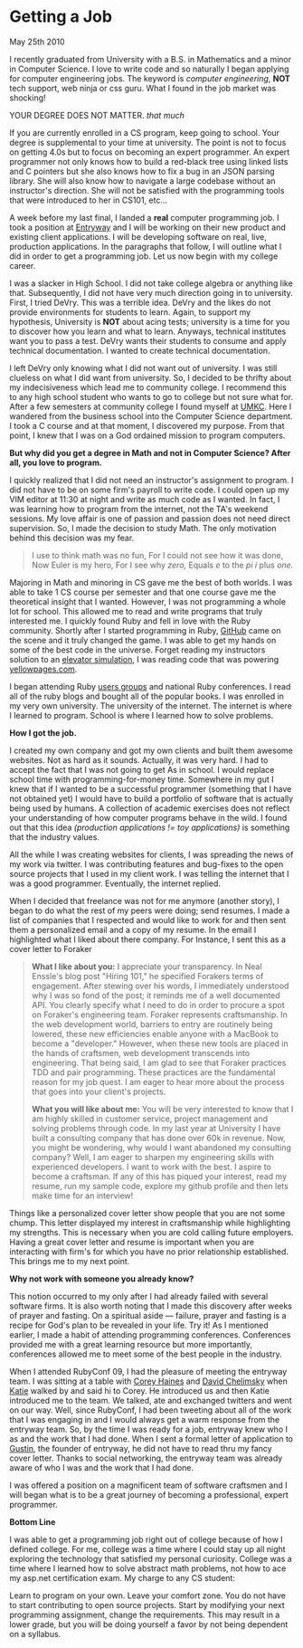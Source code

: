 # Getting a Job

May 25th 2010

I recently graduated from University with a B.S. in Mathematics and a
minor in Computer Science. I love to write code and so naturally I began
applying for computer engineering jobs. The keyword is *computer
engineering*, **NOT** tech support, web ninja or css guru. What I found
in the job market was shocking!

YOUR DEGREE DOES NOT MATTER. *that much*

If you are currently enrolled in a CS program, keep going to school.
Your degree is supplemental to your time at university. The point is not
to focus on getting 4.0s but to focus on becoming an expert programmer.
An expert programmer not only knows how to build a red-black tree using
linked lists and C pointers but she also knows how to fix a bug in an
JSON parsing library. She will also know how to navigate a large
codebase without an instructor's direction. She will not be satisfied
with the programming tools that were introduced to her in CS101, etc...

A week before my last final, I landed a **real** computer programming
job. I took a position at [Entryway](http://www.entryway.net) and I will
be working on their new product and existing client applications. I will
be developing software on real, live, production applications. In the
paragraphs that follow, I will outline what I did in order to get a
programming job. Let us now begin with my college career.

I was a slacker in High School. I did not take college algebra or
anything like that. Subsequently, I did not have very much direction
going in to university. First, I tried DeVry. This was a terrible idea.
DeVry and the likes do not provide environments for students to learn.
Again, to support my hypothesis, University is **NOT** about acing
tests; university is a time for you to discover how you learn and what
to learn. Anyways, technical institutes want you to pass a test. DeVry
wants their students to consume and apply technical documentation. I
wanted to create technical documentation.

I left DeVry only knowing what I did not want out of university. I was
still clueless on what I did want from university. So, I decided to be
thrifty about my indecisiveness which lead me to community college. I
recommend this to any high school student who wants to go to college but
not sure what for. After a few semesters at community college I found
myself at [UMKC](http://www.umkc.edu). Here I wandered from the business
school into the Computer Science department. I took a C course and at
that moment, I discovered my purpose. From that point, I knew that I was
on a God ordained mission to program computers.

**But why did you get a degree in Math and not in Computer Science?
After all, you love to program.**

I quickly realized that I did not need an instructor's assignment to
program. I did not have to be on some firm's payroll to write code. I
could open up my VIM editor at 11:30 at night and write as much code as
I wanted. In fact, I was learning how to program from the internet, not
the TA's weekend sessions. My love affair is one of passion and passion
does not need direct supervision. So, I made the decision to study Math.
The only motivation behind this decision was my fear.

> I use to think math was no fun, For I could not see how it was done,
> Now Euler is my hero, For I see why *zero,* Equals *e* to the *pi i*
> plus *one.*

Majoring in Math and minoring in CS gave me the best of both worlds. I
was able to take 1 CS course per semester and that one course gave me
the theoretical insight that I wanted. However, I was not programming a
whole lot for school. This allowed me to read and write programs that
truly interested me. I quickly found Ruby and fell in love with the Ruby
community. Shortly after I started programming in Ruby,
[GitHub](http://www.github.com) came on the scene and it truly changed
the game. I was able to get my hands on some of the best code in the
universe. Forget reading my instructors solution to an [elevator
simulation](http://github.com/ryandotsmith/Elevator), I was reading code
that was powering [yellowpages.com](http://github.com/rails/rails).

I began attending Ruby [users groups](http://www.kcrug.org) and national
Ruby conferences. I read all of the ruby blogs and bought all of the
popular books. I was enrolled in my very own university. The university
of the internet. The internet is where I learned to program. School is
where I learned how to solve problems.

**How I got the job.**

I created my own company and got my own clients and built them awesome
websites. Not as hard as it sounds. Actually, it was very hard. I had to
accept the fact that I was not going to get As in school. I would
replace school time with programming-for-money time. Somewhere in my gut
I knew that if I wanted to be a successful programmer (something that I
have not obtained yet) I would have to build a portfolio of software
that is actually being used by humans. A collection of academic
exercises does not reflect your understanding of how computer programs
behave in the wild. I found out that this idea *(production applications
!= toy applications)* is something that the industry values.

All the while I was creating websites for clients, I was spreading the
news of my work via twitter. I was contributing features and bug-fixes
to the open source projects that I used in my client work. I was telling
the internet that I was a good programmer. Eventually, the internet
replied.

When I decided that freelance was not for me anymore (another story), I
began to do what the rest of my peers were doing; send resumes. I made a
list of companies that I respected and would like to work for and then
sent them a personalized email and a copy of my resume. In the email I
highlighted what I liked about there company. For Instance, I sent this
as a cover letter to Foraker

> **What I like about you:** I appreciate your transparency. In Neal
> Enssle's blog post "Hiring 101," he specified Forakers terms of
> engagement. After stewing over his words, I immediately understood why
> I was so fond of the post; it reminds me of a well documented API. You
> clearly specify what I need to do in order to procure a spot on
> Foraker's engineering team. Foraker represents craftsmanship. In the
> web development world, barriers to entry are routinely being lowered,
> these new efficiencies enable anyone with a MacBook to become a
> "developer." However, when these new tools are placed in the hands of
> craftsmen, web development transcends into engineering. That being
> said, I am glad to see that Foraker practices TDD and pair
> programming. These practices are the fundamental reason for my job
> quest. I am eager to hear more about the process that goes into your
> client's projects.
>
> **What you will like about me:** You will be very interested to know
> that I am highly skilled in customer service, project management and
> solving problems through code. In my last year at University I have
> built a consulting company that has done over 60k in revenue. Now, you
> might be wondering, why would I want abandoned my consulting company?
> Well, I am eager to sharpen my engineering skills with experienced
> developers. I want to work with the best. I aspire to become a
> craftsman. If any of this has piqued your interest, read my resume,
> run my sample code, explore my github profile and then lets make time
> for an interview!

Things like a personalized cover letter show people that you are not
some chump. This letter displayed my interest in craftsmanship while
highlighting my strengths. This is necessary when you are cold calling
future employers. Having a great cover letter and resume is important
when you are interacting with firm's for which you have no prior
relationship established. This brings me to my next point.

**Why not work with someone you already know?**

This notion occurred to my only after I had already failed with several
software firms. It is also worth noting that I made this discovery after
weeks of prayer and fasting. On a spiritual aside — failure, prayer and
fasting is a recipe for God's plan to be revealed in your life. Try it!
As I mentioned earlier, I made a habit of attending programming
conferences. Conferences provided me with a great learning resource but
more importantly, conferences allowed me to meet some of the best people
in the industry.

When I attended RubyConf 09, I had the pleasure of meeting the entryway team. I was sitting at a table with [Corey Haines](http://www.coreyhaines.com/) and [David Chelimsky](http://davidchelimsky.net/) when [Katie](http://twitter.com/ktluroberts) walked by and said hi to Corey.
He introduced us and then Katie introduced me to the team. We talked,
ate and exchanged twitters and went on our way. Well, since RubyConf, I
had been tweeting about all of the work that I was engaging in and I
would always get a warm response from the entryway team. So, by the time
I was ready for a job, entryway knew who I as and the work that I had
done. When I sent a formal letter of application to
[Gustin](http://twitter.com/gustin), the founder of entryway, he did not
have to read thru my fancy cover letter. Thanks to social networking,
the entryway team was already aware of who I was and the work that I had
done.

I was offered a position on a magnificent team of software craftsmen and
I will began what is to be a great journey of becoming a professional,
expert programmer.

**Bottom Line**

I was able to get a programming job right out of college because of how
I defined college. For me, college was a time where I could stay up all
night exploring the technology that satisfied my personal curiosity.
College was a time where I learned how to solve abstract math problems,
not how to ace my asp.net certification exam. My charge to any CS
student:

Learn to program on your own. Leave your comfort zone. You do not have
to start contributing to open source projects. Start by modifying your
next programming assignment, change the requirements. This may result in
a lower grade, but you will be doing yourself a favor by not being
dependent on a syllabus.
